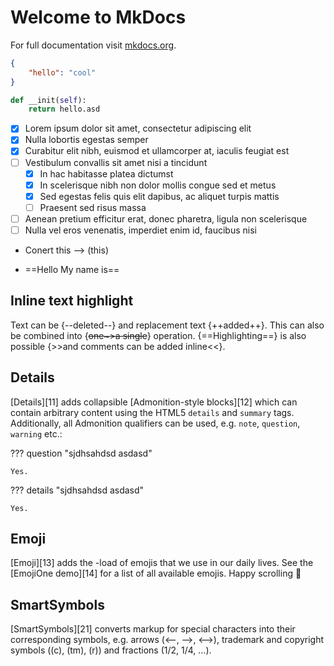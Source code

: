 # Welcome to MkDocs

For full documentation visit [mkdocs.org](http://mkdocs.org).


```json
{
    "hello": "cool"
}
```

```py
def __init(self):
    return hello.asd
```

* [x] Lorem ipsum dolor sit amet, consectetur adipiscing elit
* [x] Nulla lobortis egestas semper
* [x] Curabitur elit nibh, euismod et ullamcorper at, iaculis feugiat est
* [ ] Vestibulum convallis sit amet nisi a tincidunt
    * [x] In hac habitasse platea dictumst
    * [x] In scelerisque nibh non dolor mollis congue sed et metus
    * [x] Sed egestas felis quis elit dapibus, ac aliquet turpis mattis
    * [ ] Praesent sed risus massa
* [ ] Aenean pretium efficitur erat, donec pharetra, ligula non scelerisque
* [ ] Nulla vel eros venenatis, imperdiet enim id, faucibus nisi

- Conert this --> (this)

- ==Hello My name is==

## Inline text highlight
Text can be {--deleted--} and replacement text {++added++}. This can also be
combined into {~~one~>a single~~} operation. {==Highlighting==} is also
possible {>>and comments can be added inline<<}.

## Details 

[Details][11] adds collapsible [Admonition-style blocks][12] which can contain
arbitrary content using the HTML5 `details` and `summary` tags. Additionally,
all Admonition qualifiers can be used, e.g. `note`, `question`, `warning` etc.:

??? question "sjdhsahdsd asdasd"

    Yes.

??? details "sjdhsahdsd asdasd"

    Yes.

## Emoji
[Emoji][13] adds the -load of emojis that we use in
our daily lives. See the [EmojiOne demo][14] for a list of all available
emojis. Happy scrolling :tada:

## SmartSymbols

[SmartSymbols][21] converts markup for special characters into their
corresponding symbols, e.g. arrows (<--, -->, <-->), trademark and copyright
symbols ((c), (tm), (r)) and fractions (1/2, 1/4, ...).

